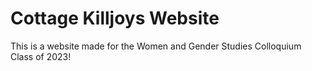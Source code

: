 # Cottage Killjoys Website

This is a website made for the Women and Gender Studies Colloquium Class of 2023!